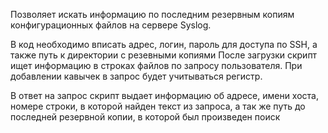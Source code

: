 Позволяет искать информацию по последним резервным копиям конфигурационных файлов на сервере Syslog.

В код необходимо вписать адрес, логин, пароль для доступа по SSH, а также путь к директории с резевными копиями
После загрузки скрипт ищет информацию в строках файлов по запросу пользователя. При добавлении кавычек в запрос будет учитываться регистр.

В ответ на запрос скрипт выдает информацию об адресе, имени хоста, номере строки, в которой найден текст из запроса, а так же путь до последней резервной копии, в которой был произведен поиск
